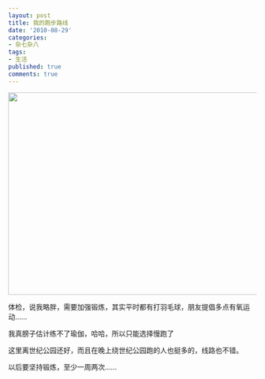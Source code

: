 ```yaml
---
layout: post
title: 我的跑步路线
date: '2010-08-29'
categories:
- 杂七杂八
tags:
- 生活
published: true
comments: true
---
```

<p><img class="alignnone size-full wp-image-976" title="屏幕快照 2012-11-04 上午3.36.30" src="{{urls.media}}/2010/08/屏幕快照-2012-11-04-上午3.36.30.png" alt="" width="614" height="411" /></p>

<p>体检，说我略胖，需要加强锻炼，其实平时都有打羽毛球，朋友提倡多点有氧运动……</p>

<p>我真膀子估计练不了瑜伽，哈哈，所以只能选择慢跑了</p>

<p>这里离世纪公园还好，而且在晚上绕世纪公园跑的人也挺多的，线路也不错。</p>

<p>以后要坚持锻炼，至少一周两次……</p>

<p>&nbsp;</p>
